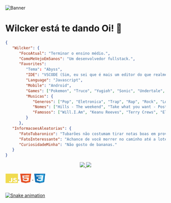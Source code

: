 ![Banner](https://media.discordapp.net/attachments/801501873516445727/945301234141757460/Screenshot_2020-11-28-19-29-01-1.png?width=1280&height=340)

  ##

# Wilcker está te dando Oi! 👋

<!--START_SECTION:mydata-->

```json
{
   "Wilcker": {
      "FocoAtual": "Terminar o ensino médio.",
      "ComoMeVejoEm5anos": "Um desenvolvedor fullstack.",
      "Favorites": 
         "Tema": "Abyss",
         "IDE": "VSCODE (Sim, eu sei que é mais um editor do que realmente uma IDE)",
         "Language": "Javascript",
         "Mobile": "Android",
         "Games": ["Pokemon", "Truco", "Yugioh", "Sonic", "Undertale", "..."],
         "Musicas": {
            "Generos": ["Pop", "Eletronica", "Trap", "Rap", "Rock", "Lo-fi", "Indie", "..."],
            "Nomes": ["Hills - The weekend", "Take what you want - Post Malone feat. Ozzy Osbourne, Travis Scoot", "Quer voar - Matuê", "Freal Luv - Far East Movement", "..."],
            "Famosos": ["Will.I.Am", "Keanu Reeves", "Terry Crews", "Elon Musk"]
         }
      },
   "InformacoesAleatorias": {
      "FatoTubaronico": "Tubarões não costumam tirar notas boas em provas, pois não frequentam centros de ensino.",
      "FatoInteressante": "Achance de você morrer no caminho até a loteria é maior do que a chance de ganhar.",
      "CuriosidadeMinha": "Não gosto de bananas."
   }
}
```

<!--END_SECTION:mydata-->

<div align="center">
  <a href="https://github.com/wilckerk">
  <img height="150em" src="https://github-readme-stats.vercel.app/api?username=wilckerk&show_icons=true&theme=midnight-purple&include_all_commits=true&count_private=true"/>
  <img height="150em" src="https://github-readme-stats.vercel.app/api/top-langs/?username=wilckerk&layout=compact&langs_count=7&theme=midnight-purple"/>
</div>
<div style="display: inline_block"><br>
  <img align="center" alt="Rafa-Js" height="30" width="40" src="https://raw.githubusercontent.com/devicons/devicon/master/icons/javascript/javascript-plain.svg">
  <img align="center" alt="Rafa-HTML" height="30" width="40" src="https://raw.githubusercontent.com/devicons/devicon/master/icons/html5/html5-original.svg">
  <img align="center" alt="Rafa-CSS" height="30" width="40" src="https://raw.githubusercontent.com/devicons/devicon/master/icons/css3/css3-original.svg">
</div>
  
  ##
  
<div> 
  
  ![Snake animation](https://github.com/wilckerk/wilckerk/blob/output/github-contribution-grid-snake.svg)
  
</div>
